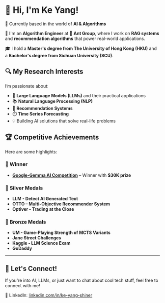 # 👋 Hi, I'm Ke Yang! 

📍 Currently based in the world of **AI & Algorithms**

💼 I'm an **Algorithm Engineer** at 🐜 **Ant Group**, where I work on **RAG systems** and **recommendation algorithms** that power real-world applications.

🎓 I hold a **Master's degree from The University of Hong Kong (HKU)** and a **Bachelor's degree from Sichuan University (SCU)**.

## 🔍 My Research Interests

I’m passionate about:
- 🧠 **Large Language Models (LLMs)** and their practical applications  
- 📚 **Natural Language Processing (NLP)**  
- 🎯 **Recommendation Systems**  
- ⏱️ **Time Series Forecasting**  
- 💡 Building AI solutions that solve real-life problems  

## 🏆 Competitive Achievements

Here are some highlights:

### 🥇 **Winner**
- **[Google-Gemma AI Competition](https://developers.googleblog.com/en/unlock-global-communication-gemma-projects/)** – Winner with **$30K prize**

### 🥈 **Silver Medals**
- **LLM - Detect AI Generated Text**
- **OTTO – Multi-Objective Recommender System**
- **Optiver - Trading at the Close**

### 🥉 **Bronze Medals**
- **UM - Game-Playing Strength of MCTS Variants**
- **Jane Street Challenges**
- **Kaggle - LLM Science Exam**
- **GoDaddy**

---

## 🤖 Let's Connect!

If you're into AI, LLMs, or just want to chat about cool tech stuff, feel free to connect with me!

🔗 LinkedIn: [linkedin.com/in/ke-yang-shiner](https://hk.linkedin.com/in/ke-yang-shiner-1285a7269?trk=public_post_feed-actor-name)
